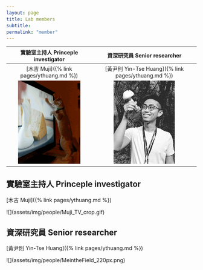```yaml
---
layout: page
title: Lab members
subtitle:
permalink: "member"
---
```


| 實驗室主持人 Princeple investigator |  資深研究員 Senior researcher |
:-------------------------:|:-------------------------:
| [木吉 Muji]({% link pages/ythuang.md %}) | [黃尹則 Yin-Tse Huang]({% link pages/ythuang.md %}) |
| ![](assets/img/people/Muji_TV_crop.gif) | ![](assets/img/people/MeintheField_220px.png) |



<div class="row">
  <div class="col-md-2">
    <h2>實驗室主持人 Princeple investigator</h2>
    <p>[木吉 Muji]({% link pages/ythuang.md %})</p>
    <p>![](assets/img/people/Muji_TV_crop.gif)</p>
  </div>
  <div class="col-md-2">
    <h2>資深研究員 Senior researcher</h2>
    <p>[黃尹則 Yin-Tse Huang]({% link pages/ythuang.md %})</p>
    <p>![](assets/img/people/MeintheField_220px.png)</p>
 </div>
</div>
